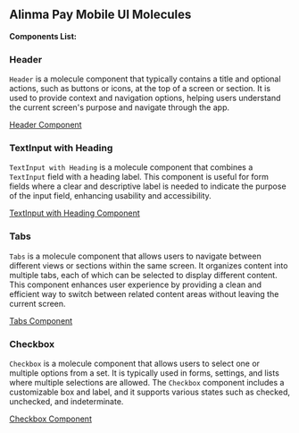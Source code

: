 ## Alinma Pay Mobile UI Molecules

**Components List:**

### Header

`Header` is a molecule component that typically contains a title and optional actions, such as buttons or icons, at the top of a screen or section. It is used to provide context and navigation options, helping users understand the current screen's purpose and navigate through the app.

[Header Component](../../app/src/components/molecules/ipayheader/ipay-header.component.tsx)

### TextInput with Heading

`TextInput with Heading` is a molecule component that combines a `TextInput` field with a heading label. This component is useful for form fields where a clear and descriptive label is needed to indicate the purpose of the input field, enhancing usability and accessibility.

[TextInput with Heading Component](../../app/src/components/molecules/textinput-with-heading/rn-textinput-with-heading.component.tsx)

### Tabs

`Tabs` is a molecule component that allows users to navigate between different views or sections within the same screen. It organizes content into multiple tabs, each of which can be selected to display different content. This component enhances user experience by providing a clean and efficient way to switch between related content areas without leaving the current screen.

[Tabs Component](../../app/src/components/molecules/ipay-tabs/ipay-tabs.component.tsx)

### Checkbox

`Checkbox` is a molecule component that allows users to select one or multiple options from a set. It is typically used in forms, settings, and lists where multiple selections are allowed. The `Checkbox` component includes a customizable box and label, and it supports various states such as checked, unchecked, and indeterminate.

[Checkbox Component](../../app/src/components/molecules/checkbox-with-text/ipay-chekbox-with-text.component.tsx)
